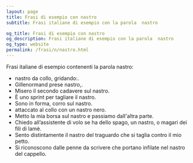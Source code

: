 ```yaml
---
layout: page
title: Frasi di esempio con nastro 
subtitle: Frasi italiane di esempio con la parola  nastro

og_title: Frasi di esempio con nastro 
og_description: Frasi italiane di esempio con la parola  nastro
og_type: website
permalink: /frasi/n/nastro.html
---
```


Frasi italiane di esempio contenenti la parola nastro:


- nastro da collo, gridando:.
- Gillenormand prese nastro,.
- Misero il secondo cadavere sul nastro.
- È uno sprint per tagliare il nastro.
- Sono in forma, corro sul nastro.
- attaccato al collo con un nastro nero.
- Metto la mia borsa sul nastro e passiamo dall'altra parte.
- Chiedo all’assistente di volo se ha dello spago, un nastro, o magari dei fili di lamè.
- Sento distintamente il nastro del traguardo che si taglia contro il mio petto.
- Si riconoscono dalle penne da scrivere che portano infilate nel nastro del cappello.
